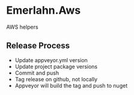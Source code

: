 # Emerlahn.Aws
AWS helpers

## Release Process
- Update appveyor.yml version
- Update project package versions
- Commit and push
- Tag release on github, not locally
- Appveyor will build the tag and push to nuget